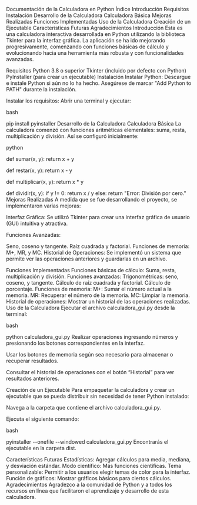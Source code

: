 Documentación de la Calculadora en Python
Índice
Introducción
Requisitos
Instalación
Desarrollo de la Calculadora
Calculadora Básica
Mejoras Realizadas
Funciones Implementadas
Uso de la Calculadora
Creación de un Ejecutable
Características Futuras
Agradecimientos
Introducción
Esta es una calculadora interactiva desarrollada en Python utilizando la biblioteca Tkinter para la interfaz gráfica. La aplicación se ha ido mejorando progresivamente, comenzando con funciones básicas de cálculo y evolucionando hacia una herramienta más robusta y con funcionalidades avanzadas.

Requisitos
Python 3.8 o superior
Tkinter (incluido por defecto con Python)
PyInstaller (para crear un ejecutable)
Instalación
Instalar Python: Descargue e instale Python si aún no lo ha hecho. Asegúrese de marcar "Add Python to PATH" durante la instalación.

Instalar los requisitos:
Abrir una terminal y ejecutar:

bash

pip install pyinstaller
Desarrollo de la Calculadora
Calculadora Básica
La calculadora comenzó con funciones aritméticas elementales: suma, resta, multiplicación y división. Así se configuró inicialmente:

python

def sumar(x, y):
    return x + y

def restar(x, y):
    return x - y

def multiplicar(x, y):
    return x * y

def dividir(x, y):
    if y != 0:
        return x / y
    else:
        return "Error: División por cero."
Mejoras Realizadas
A medida que se fue desarrollando el proyecto, se implementaron varias mejoras:

Interfaz Gráfica: Se utilizó Tkinter para crear una interfaz gráfica de usuario (GUI) intuitiva y atractiva.

Funciones Avanzadas:

Seno, coseno y tangente.
Raíz cuadrada y factorial.
Funciones de memoria: M+, MR, y MC.
Historial de Operaciones: Se implementó un sistema que permite ver las operaciones anteriores y guardarlas en un archivo.

Funciones Implementadas
Funciones básicas de cálculo: Suma, resta, multiplicación y división.
Funciones avanzadas:
Trigonométricas: seno, coseno, y tangente.
Cálculo de raíz cuadrada y factorial.
Cálculo de porcentaje.
Funciones de memoria:
M+: Sumar el número actual a la memoria.
MR: Recuperar el número de la memoria.
MC: Limpiar la memoria.
Historial de operaciones: Mostrar un historial de las operaciones realizadas.
Uso de la Calculadora
Ejecutar el archivo calculadora_gui.py desde la terminal:

bash

python calculadora_gui.py
Realizar operaciones ingresando números y presionando los botones correspondientes en la interfaz.

Usar los botones de memoria según sea necesario para almacenar o recuperar resultados.

Consultar el historial de operaciones con el botón “Historial” para ver resultados anteriores.

Creación de un Ejecutable
Para empaquetar la calculadora y crear un ejecutable que se pueda distribuir sin necesidad de tener Python instalado:

Navega a la carpeta que contiene el archivo calculadora_gui.py.

Ejecuta el siguiente comando:

bash

pyinstaller --onefile --windowed calculadora_gui.py
Encontrarás el ejecutable en la carpeta dist.

Características Futuras
Estadísticas: Agregar cálculos para media, mediana, y desviación estándar.
Modo científico: Más funciones científicas.
Tema personalizable: Permitir a los usuarios elegir temas de color para la interfaz.
Función de gráficos: Mostrar gráficos básicos para ciertos cálculos.
Agradecimientos
Agradezco a la comunidad de Python y a todos los recursos en línea que facilitaron el aprendizaje y desarrollo de esta calculadora.
